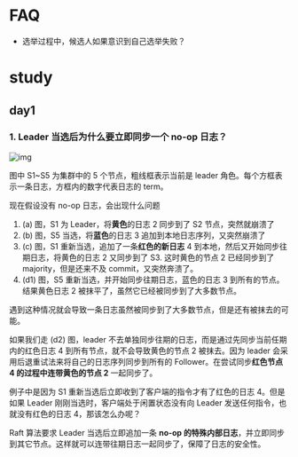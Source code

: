 # FAQ

- 选举过程中，候选人如果意识到自己选举失败？



# study

## day1

### 1. Leader 当选后为什么要立即同步一个 no-op 日志？



![img](https://pic3.zhimg.com/v2-55aeed616c42bd27389e9dc1c65984c6_r.jpg)

图中 S1~S5 为集群中的 5 个节点，粗线框表示当前是 leader 角色。每个方框表示一条日志，方框内的数字代表日志的 term。

现在假设没有 no-op 日志，会出现什么问题



1. (a) 图，S1 为 Leader，将**黄色**的日志 2 同步到了 S2 节点，突然就崩溃了
2. (b) 图，S5 当选，将**蓝色**的日志 3 追加到本地日志序列，又突然崩溃了
3. (c) 图，S1 重新当选，追加了一条**红色的新日志** 4 到本地，然后又开始同步往期日志，将黄色的日志 2 又同步到了 S3. 这时黄色的节点 2 已经同步到了 majority，但是还来不及 commit，又突然奔溃了。
4. (d1) 图，S5 重新当选，并开始同步往期日志，蓝色的日志 3 到所有的节点。结果黄色日志 2 被抹平了，虽然它已经被同步到了大多数节点。

遇到这种情况就会导致一条日志虽然被同步到了大多数节点，但是还有被抹去的可能。

如果我们走 (d2) 图，leader 不去单独同步往期的日志，而是通过先同步当前任期内的红色日志 4 到所有节点，就不会导致黄色的节点 2 被抹去。因为 leader 会采用后退重试法来将自己的日志序列同步到所有的 Follower。在尝试同步**红色节点 4 的过程中连带黄色的节点 2** 一起同步了。

例子中是因为 S1 重新当选后立即收到了客户端的指令才有了红色的日志 4。但是如果 Leader 刚刚当选时，客户端处于闲置状态没有向 Leader 发送任何指令，也就没有红色的日志 4，那该怎么办呢？

Raft 算法要求 Leader 当选后立即追加一条 **no-op 的特殊内部日志**，并立即同步到其它节点。这样就可以连带往期日志一起同步了，保障了日志的安全性。